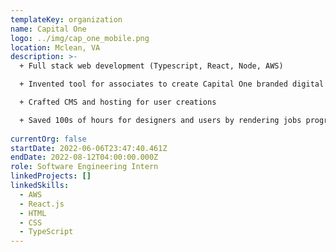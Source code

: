 ```yaml
---
templateKey: organization
name: Capital One
logo: ../img/cap_one_mobile.png
location: Mclean, VA
description: >-
  + Full stack web development (Typescript, React, Node, AWS)

  + Invented tool for associates to create Capital One branded digital content

  + Crafted CMS and hosting for user creations

  + Saved 100s of hours for designers and users by rendering jobs programmatically, in minutes
  
currentOrg: false
startDate: 2022-06-06T23:47:40.461Z
endDate: 2022-08-12T04:00:00.000Z
role: Software Engineering Intern
linkedProjects: []
linkedSkills:
  - AWS
  - React.js
  - HTML
  - CSS
  - TypeScript
---
```

